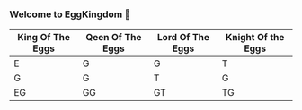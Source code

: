 ### Welcome to EggKingdom 👋

| King Of The Eggs | Qeen Of The Eggs| Lord Of The Eggs | Knight Of the Eggs
|------------------|-----------------|------------------|-------------------|
| E | G | G | T | G |
| G | G | T | G | G |
| EG | GG | GT | TG | GG |
